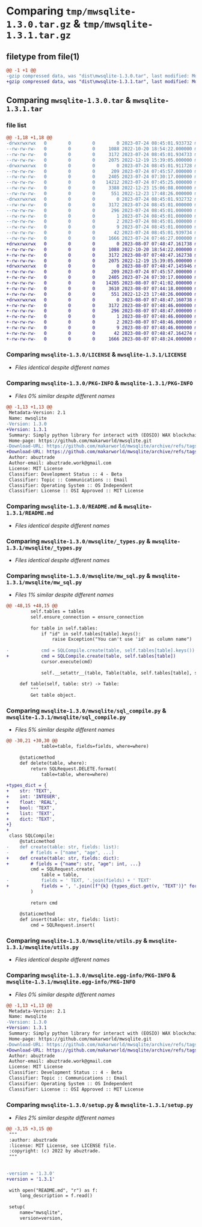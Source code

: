 # Comparing `tmp/mwsqlite-1.3.0.tar.gz` & `tmp/mwsqlite-1.3.1.tar.gz`

## filetype from file(1)

```diff
@@ -1 +1 @@
-gzip compressed data, was "dist\mwsqlite-1.3.0.tar", last modified: Mon Jul 24 08:45:01 2023, max compression
+gzip compressed data, was "dist\mwsqlite-1.3.1.tar", last modified: Mon Aug  7 07:48:47 2023, max compression
```

## Comparing `mwsqlite-1.3.0.tar` & `mwsqlite-1.3.1.tar`

### file list

```diff
@@ -1,18 +1,18 @@
-drwxrwxrwx   0        0        0        0 2023-07-24 08:45:01.933732 mwsqlite-1.3.0/
--rw-rw-rw-   0        0        0     1088 2022-10-20 18:54:22.000000 mwsqlite-1.3.0/LICENSE
--rw-rw-rw-   0        0        0     3172 2023-07-24 08:45:01.934733 mwsqlite-1.3.0/PKG-INFO
--rw-rw-rw-   0        0        0     2075 2022-12-19 15:39:05.000000 mwsqlite-1.3.0/README.md
-drwxrwxrwx   0        0        0        0 2023-07-24 08:45:01.911728 mwsqlite-1.3.0/mwsqlite/
--rw-rw-rw-   0        0        0      209 2023-07-24 07:45:57.000000 mwsqlite-1.3.0/mwsqlite/__init__.py
--rw-rw-rw-   0        0        0     2405 2023-07-24 07:30:17.000000 mwsqlite-1.3.0/mwsqlite/_types.py
--rw-rw-rw-   0        0        0    14212 2023-07-24 07:45:25.000000 mwsqlite-1.3.0/mwsqlite/mw_sql.py
--rw-rw-rw-   0        0        0     3388 2022-12-23 15:06:08.000000 mwsqlite-1.3.0/mwsqlite/sql_compile.py
--rw-rw-rw-   0        0        0      551 2022-12-23 17:48:26.000000 mwsqlite-1.3.0/mwsqlite/utils.py
-drwxrwxrwx   0        0        0        0 2023-07-24 08:45:01.932732 mwsqlite-1.3.0/mwsqlite.egg-info/
--rw-rw-rw-   0        0        0     3172 2023-07-24 08:45:01.000000 mwsqlite-1.3.0/mwsqlite.egg-info/PKG-INFO
--rw-rw-rw-   0        0        0      296 2023-07-24 08:45:01.000000 mwsqlite-1.3.0/mwsqlite.egg-info/SOURCES.txt
--rw-rw-rw-   0        0        0        1 2023-07-24 08:45:01.000000 mwsqlite-1.3.0/mwsqlite.egg-info/dependency_links.txt
--rw-rw-rw-   0        0        0        2 2023-07-24 08:45:01.000000 mwsqlite-1.3.0/mwsqlite.egg-info/not-zip-safe
--rw-rw-rw-   0        0        0        9 2023-07-24 08:45:01.000000 mwsqlite-1.3.0/mwsqlite.egg-info/top_level.txt
--rw-rw-rw-   0        0        0       42 2023-07-24 08:45:01.939734 mwsqlite-1.3.0/setup.cfg
--rw-rw-rw-   0        0        0     1666 2023-07-24 07:46:27.000000 mwsqlite-1.3.0/setup.py
+drwxrwxrwx   0        0        0        0 2023-08-07 07:48:47.161738 mwsqlite-1.3.1/
+-rw-rw-rw-   0        0        0     1088 2022-10-20 18:54:22.000000 mwsqlite-1.3.1/LICENSE
+-rw-rw-rw-   0        0        0     3172 2023-08-07 07:48:47.162738 mwsqlite-1.3.1/PKG-INFO
+-rw-rw-rw-   0        0        0     2075 2022-12-19 15:39:05.000000 mwsqlite-1.3.1/README.md
+drwxrwxrwx   0        0        0        0 2023-08-07 07:48:47.145946 mwsqlite-1.3.1/mwsqlite/
+-rw-rw-rw-   0        0        0      209 2023-07-24 07:45:57.000000 mwsqlite-1.3.1/mwsqlite/__init__.py
+-rw-rw-rw-   0        0        0     2405 2023-07-24 07:30:17.000000 mwsqlite-1.3.1/mwsqlite/_types.py
+-rw-rw-rw-   0        0        0    14205 2023-08-07 07:41:02.000000 mwsqlite-1.3.1/mwsqlite/mw_sql.py
+-rw-rw-rw-   0        0        0     3610 2023-08-07 07:44:18.000000 mwsqlite-1.3.1/mwsqlite/sql_compile.py
+-rw-rw-rw-   0        0        0      551 2022-12-23 17:48:26.000000 mwsqlite-1.3.1/mwsqlite/utils.py
+drwxrwxrwx   0        0        0        0 2023-08-07 07:48:47.160738 mwsqlite-1.3.1/mwsqlite.egg-info/
+-rw-rw-rw-   0        0        0     3172 2023-08-07 07:48:46.000000 mwsqlite-1.3.1/mwsqlite.egg-info/PKG-INFO
+-rw-rw-rw-   0        0        0      296 2023-08-07 07:48:47.000000 mwsqlite-1.3.1/mwsqlite.egg-info/SOURCES.txt
+-rw-rw-rw-   0        0        0        1 2023-08-07 07:48:46.000000 mwsqlite-1.3.1/mwsqlite.egg-info/dependency_links.txt
+-rw-rw-rw-   0        0        0        2 2023-08-07 07:48:46.000000 mwsqlite-1.3.1/mwsqlite.egg-info/not-zip-safe
+-rw-rw-rw-   0        0        0        9 2023-08-07 07:48:46.000000 mwsqlite-1.3.1/mwsqlite.egg-info/top_level.txt
+-rw-rw-rw-   0        0        0       42 2023-08-07 07:48:47.164274 mwsqlite-1.3.1/setup.cfg
+-rw-rw-rw-   0        0        0     1666 2023-08-07 07:48:24.000000 mwsqlite-1.3.1/setup.py
```

### Comparing `mwsqlite-1.3.0/LICENSE` & `mwsqlite-1.3.1/LICENSE`

 * *Files identical despite different names*

### Comparing `mwsqlite-1.3.0/PKG-INFO` & `mwsqlite-1.3.1/PKG-INFO`

 * *Files 0% similar despite different names*

```diff
@@ -1,13 +1,13 @@
 Metadata-Version: 2.1
 Name: mwsqlite
-Version: 1.3.0
+Version: 1.3.1
 Summary: Simply python library for interact with (EOSIO) WAX blockchain
 Home-page: https://github.com/makarworld/mwsqlite.git
-Download-URL: https://github.com/makarworld/mwsqlite/archive/refs/tags/v1.3.0.zip
+Download-URL: https://github.com/makarworld/mwsqlite/archive/refs/tags/v1.3.1.zip
 Author: abuztrade
 Author-email: abuztrade.work@gmail.com
 License: MIT License
 Classifier: Development Status :: 4 - Beta
 Classifier: Topic :: Communications :: Email
 Classifier: Operating System :: OS Independent
 Classifier: License :: OSI Approved :: MIT License
```

### Comparing `mwsqlite-1.3.0/README.md` & `mwsqlite-1.3.1/README.md`

 * *Files identical despite different names*

### Comparing `mwsqlite-1.3.0/mwsqlite/_types.py` & `mwsqlite-1.3.1/mwsqlite/_types.py`

 * *Files identical despite different names*

### Comparing `mwsqlite-1.3.0/mwsqlite/mw_sql.py` & `mwsqlite-1.3.1/mwsqlite/mw_sql.py`

 * *Files 1% similar despite different names*

```diff
@@ -48,15 +48,15 @@
         self.tables = tables
         self.ensure_connection = ensure_connection
 
         for table in self.tables:
             if "id" in self.tables[table].keys():
                 raise Exception("You can't use 'id' as column name")
 
-            cmd = SQLCompile.create(table, self.tables[table].keys())
+            cmd = SQLCompile.create(table, self.tables[table])
             cursor.execute(cmd)
 
             self.__setattr__(table, Table(table, self.tables[table], self))
 
     def table(self, table: str) -> Table:
         """
         Get table object.
```

### Comparing `mwsqlite-1.3.0/mwsqlite/sql_compile.py` & `mwsqlite-1.3.1/mwsqlite/sql_compile.py`

 * *Files 5% similar despite different names*

```diff
@@ -30,21 +30,30 @@
             table=table, fields=fields, where=where)
     
     @staticmethod
     def delete(table, where):
         return SQLRequest.DELETE.format(
             table=table, where=where)
 
+types_dict = {
+    str: 'TEXT',
+    int: 'INTEGER',
+    float: 'REAL',
+    bool: 'TEXT',
+    list: 'TEXT',
+    dict: 'TEXT',
+}
+
 class SQLCompile:
     @staticmethod
-    def create(table: str, fields: list):
-        # fields = ["name", "age", ...]
+    def create(table: str, fields: dict):
+        # fields = {"name": str, "age": int, ...}
         cmd = SQLRequest.create(
             table = table, 
-            fields = ' TEXT, '.join(fields) + ' TEXT'
+            fields = ', '.join([f"{k} {types_dict.get(v, 'TEXT')}" for k, v in fields.items()])#' TEXT, '.join(fields) + ' TEXT'
         )
 
         return cmd
 
     @staticmethod
     def insert(table: str, fields: list):
         cmd = SQLRequest.insert(
```

### Comparing `mwsqlite-1.3.0/mwsqlite/utils.py` & `mwsqlite-1.3.1/mwsqlite/utils.py`

 * *Files identical despite different names*

### Comparing `mwsqlite-1.3.0/mwsqlite.egg-info/PKG-INFO` & `mwsqlite-1.3.1/mwsqlite.egg-info/PKG-INFO`

 * *Files 0% similar despite different names*

```diff
@@ -1,13 +1,13 @@
 Metadata-Version: 2.1
 Name: mwsqlite
-Version: 1.3.0
+Version: 1.3.1
 Summary: Simply python library for interact with (EOSIO) WAX blockchain
 Home-page: https://github.com/makarworld/mwsqlite.git
-Download-URL: https://github.com/makarworld/mwsqlite/archive/refs/tags/v1.3.0.zip
+Download-URL: https://github.com/makarworld/mwsqlite/archive/refs/tags/v1.3.1.zip
 Author: abuztrade
 Author-email: abuztrade.work@gmail.com
 License: MIT License
 Classifier: Development Status :: 4 - Beta
 Classifier: Topic :: Communications :: Email
 Classifier: Operating System :: OS Independent
 Classifier: License :: OSI Approved :: MIT License
```

### Comparing `mwsqlite-1.3.0/setup.py` & `mwsqlite-1.3.1/setup.py`

 * *Files 2% similar despite different names*

```diff
@@ -3,15 +3,15 @@
 """
 :author: abuztrade
 :license: MIT License, see LICENSE file.
 :copyright: (c) 2022 by abuztrade.
 """
 
 
-version = '1.3.0'
+version = '1.3.1'
 
 with open("README.md", "r") as f:
     long_description = f.read()
 
 setup(
     name="mwsqlite",
     version=version,
```

